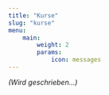 ```yaml
---
title: "Kurse"
slug: "kurse"
menu:
    main:
        weight: 2
        params: 
            icon: messages
---
```

_(Wird geschrieben...)_
